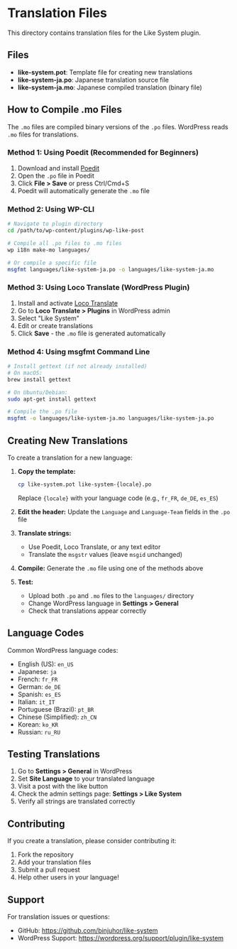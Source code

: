 # Translation Files

This directory contains translation files for the Like System plugin.

## Files

- **like-system.pot**: Template file for creating new translations
- **like-system-ja.po**: Japanese translation source file
- **like-system-ja.mo**: Japanese compiled translation (binary file)

## How to Compile .mo Files

The `.mo` files are compiled binary versions of the `.po` files. WordPress reads `.mo` files for translations.

### Method 1: Using Poedit (Recommended for Beginners)

1. Download and install [Poedit](https://poedit.net/)
2. Open the `.po` file in Poedit
3. Click **File > Save** or press Ctrl/Cmd+S
4. Poedit will automatically generate the `.mo` file

### Method 2: Using WP-CLI

```bash
# Navigate to plugin directory
cd /path/to/wp-content/plugins/wp-like-post

# Compile all .po files to .mo files
wp i18n make-mo languages/

# Or compile a specific file
msgfmt languages/like-system-ja.po -o languages/like-system-ja.mo
```

### Method 3: Using Loco Translate (WordPress Plugin)

1. Install and activate [Loco Translate](https://wordpress.org/plugins/loco-translate/)
2. Go to **Loco Translate > Plugins** in WordPress admin
3. Select "Like System"
4. Edit or create translations
5. Click **Save** - the `.mo` file is generated automatically

### Method 4: Using msgfmt Command Line

```bash
# Install gettext (if not already installed)
# On macOS:
brew install gettext

# On Ubuntu/Debian:
sudo apt-get install gettext

# Compile the .po file
msgfmt -o languages/like-system-ja.mo languages/like-system-ja.po
```

## Creating New Translations

To create a translation for a new language:

1. **Copy the template:**
   ```bash
   cp like-system.pot like-system-{locale}.po
   ```
   Replace `{locale}` with your language code (e.g., `fr_FR`, `de_DE`, `es_ES`)

2. **Edit the header:**
   Update the `Language` and `Language-Team` fields in the `.po` file

3. **Translate strings:**
   - Use Poedit, Loco Translate, or any text editor
   - Translate the `msgstr` values (leave `msgid` unchanged)

4. **Compile:**
   Generate the `.mo` file using one of the methods above

5. **Test:**
   - Upload both `.po` and `.mo` files to the `languages/` directory
   - Change WordPress language in **Settings > General**
   - Check that translations appear correctly

## Language Codes

Common WordPress language codes:

- English (US): `en_US`
- Japanese: `ja`
- French: `fr_FR`
- German: `de_DE`
- Spanish: `es_ES`
- Italian: `it_IT`
- Portuguese (Brazil): `pt_BR`
- Chinese (Simplified): `zh_CN`
- Korean: `ko_KR`
- Russian: `ru_RU`

## Testing Translations

1. Go to **Settings > General** in WordPress
2. Set **Site Language** to your translated language
3. Visit a post with the like button
4. Check the admin settings page: **Settings > Like System**
5. Verify all strings are translated correctly

## Contributing

If you create a translation, please consider contributing it:

1. Fork the repository
2. Add your translation files
3. Submit a pull request
4. Help other users in your language!

## Support

For translation issues or questions:
- GitHub: https://github.com/binjuhor/like-system
- WordPress Support: https://wordpress.org/support/plugin/like-system
